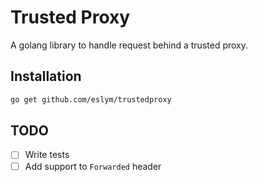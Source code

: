 # Trusted Proxy

A golang library to handle request behind a trusted proxy.

## Installation

```bash
go get github.com/eslym/trustedproxy
```

## TODO

- [ ] Write tests
- [ ] Add support to `Forwarded` header

